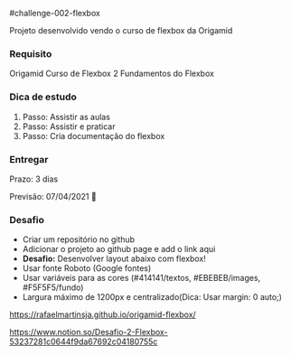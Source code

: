 #challenge-002-flexbox

Projeto desenvolvido vendo o curso de flexbox da Origamid

### Requisito

Origamid
Curso de Flexbox
2 Fundamentos do Flexbox

### Dica de estudo

1. Passo: Assistir as aulas
2. Passo: Assistir e praticar
3. Passo: Cria documentação do flexbox

### Entregar

Prazo: 3 dias

Previsão: 07/04/2021 🤞

### Desafio

- Criar um repositório no github
- Adicionar o projeto ao github page e add o link aqui
- **Desafio:** Desenvolver layout abaixo com flexbox!
- Usar fonte Roboto (Google fontes)
- Usar variáveis para as cores (#414141/textos, #EBEBEB/images, #F5F5F5/fundo)
- Largura máximo de 1200px e centralizado(Dica: Usar margin: 0 auto;)

https://rafaelmartinsja.github.io/origamid-flexbox/

https://www.notion.so/Desafio-2-Flexbox-53237281c0644f9da67692c04180755c
